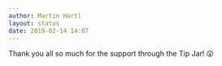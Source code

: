 ```yaml
---
author: Martin Hartl
layout: status
date: 2019-02-14 14:07
---
```

Thank you all so much for the support through the Tip Jar! 😮